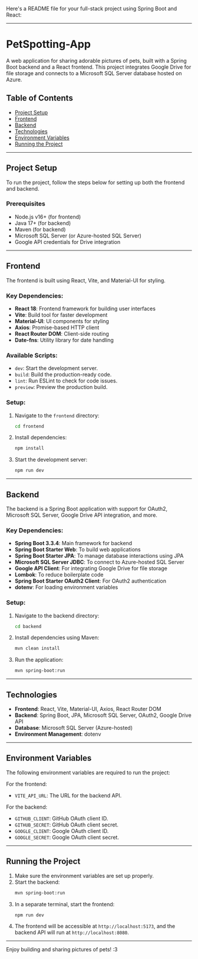 Here's a README file for your full-stack project using Spring Boot and React:

---

# PetSpotting-App

A web application for sharing adorable pictures of pets, built with a Spring Boot backend and a React frontend. This project integrates Google Drive for file storage and connects to a Microsoft SQL Server database hosted on Azure.

## Table of Contents

- [Project Setup](#project-setup)
- [Frontend](#frontend)
- [Backend](#backend)
- [Technologies](#technologies)
- [Environment Variables](#environment-variables)
- [Running the Project](#running-the-project)
---

## Project Setup

To run the project, follow the steps below for setting up both the frontend and backend.

### Prerequisites

- Node.js v16+ (for frontend)
- Java 17+ (for backend)
- Maven (for backend)
- Microsoft SQL Server (or Azure-hosted SQL Server)
- Google API credentials for Drive integration
---

## Frontend

The frontend is built using React, Vite, and Material-UI for styling.

### Key Dependencies:

- **React 18**: Frontend framework for building user interfaces
- **Vite**: Build tool for faster development
- **Material-UI**: UI components for styling
- **Axios**: Promise-based HTTP client
- **React Router DOM**: Client-side routing
- **Date-fns**: Utility library for date handling

### Available Scripts:

- `dev`: Start the development server.
- `build`: Build the production-ready code.
- `lint`: Run ESLint to check for code issues.
- `preview`: Preview the production build.

### Setup:

1. Navigate to the `frontend` directory:
   ```bash
   cd frontend
   ```
2. Install dependencies:
   ```bash
   npm install
   ```
3. Start the development server:
   ```bash
   npm run dev
   ```

---

## Backend

The backend is a Spring Boot application with support for OAuth2, Microsoft SQL Server, Google Drive API integration, and more.

### Key Dependencies:

- **Spring Boot 3.3.4**: Main framework for backend
- **Spring Boot Starter Web**: To build web applications
- **Spring Boot Starter JPA**: To manage database interactions using JPA
- **Microsoft SQL Server JDBC**: To connect to Azure-hosted SQL Server
- **Google API Client**: For integrating Google Drive for file storage
- **Lombok**: To reduce boilerplate code
- **Spring Boot Starter OAuth2 Client**: For OAuth2 authentication
- **dotenv**: For loading environment variables

### Setup:

1. Navigate to the backend directory:
   ```bash
   cd backend
   ```
2. Install dependencies using Maven:
   ```bash
   mvn clean install
   ```
3. Run the application:
   ```bash
   mvn spring-boot:run
   ```

---

## Technologies

- **Frontend**: React, Vite, Material-UI, Axios, React Router DOM
- **Backend**: Spring Boot, JPA, Microsoft SQL Server, OAuth2, Google Drive API
- **Database**: Microsoft SQL Server (Azure-hosted)
- **Environment Management**: dotenv

---

## Environment Variables

The following environment variables are required to run the project:

For the frontend:
- `VITE_API_URL`: The URL for the backend API.

For the backend:
- `GITHUB_CLIENT`: GitHub OAuth client ID.
- `GITHUB_SECRET`: GitHub OAuth client secret.
- `GOOGLE_CLIENT`: Google OAuth client ID.
- `GOOGLE_SECRET`: Google OAuth client secret.
---

## Running the Project

1. Make sure the environment variables are set up properly.
2. Start the backend:
   ```bash
   mvn spring-boot:run
   ```
3. In a separate terminal, start the frontend:
   ```bash
   npm run dev
   ```
4. The frontend will be accessible at `http://localhost:5173`, and the backend API will run at `http://localhost:8080`.

---

Enjoy building and sharing pictures of pets! :3
